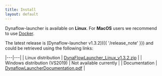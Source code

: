 ```yaml
---
title: Install
layout: default
---
```

<!--
    Except where otherwise noted, content in this website is Copyright (c)
    2015-2019, RTE (http://www.rte-france.com) and licensed under a
    CC-BY-4.0 (https://creativecommons.org/licenses/by/4.0/)
    license. All rights reserved.
-->

Dynaflow-launcher is available on **Linux**. For **MacOS** users we recommend to use [Docker](#docker).

The latest release is [Dynaflow-launcher v1.3.2]({{ '/release_note' }}) and could be retrieved using the following links:

|---|---|
| Linux distribution | [DynaFlowLauncher_Linux_v1.3.2.zip](https://github.com/dynawo/dynaflow-launcher/releases/download/v1.3.2/DynaFlowLauncher_Linux_v1.3.2.zip) |
| Windows distribution (VS2019) | Not available currently |
| Documentation | [DynaflowLauncherDocumentation.pdf](https://github.com/dynawo/dynaflow-launcher/releases/download/v1.3.2/DynaflowLauncherDocumentation.pdf) |

